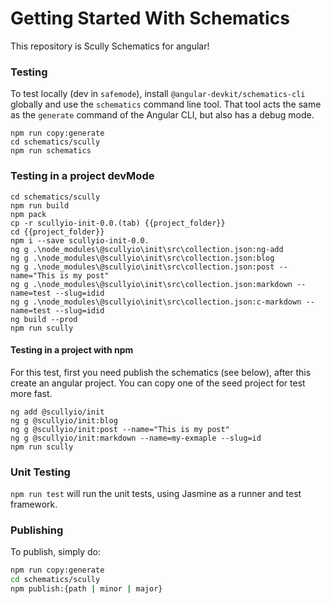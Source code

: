 # Getting Started With Schematics

This repository is Scully Schematics for angular!


### Testing

To test locally (dev in `safemode`), install `@angular-devkit/schematics-cli` globally and use the `schematics` command line tool. That tool acts the same as the `generate` command of the Angular CLI, but also has a debug mode.

```
npm run copy:generate
cd schematics/scully
npm run schematics
```

### Testing in a project devMode

```
cd schematics/scully
npm run build
npm pack
cp -r scullyio-init-0.0.(tab) {{project_folder}}
cd {{project_folder}}
npm i --save scullyio-init-0.0.
ng g .\node_modules\@scullyio\init\src\collection.json:ng-add
ng g .\node_modules\@scullyio\init\src\collection.json:blog
ng g .\node_modules\@scullyio\init\src\collection.json:post --name="This is my post"
ng g .\node_modules\@scullyio\init\src\collection.json:markdown --name=test --slug=idid
ng g .\node_modules\@scullyio\init\src\collection.json:c-markdown --name=test --slug=idid
ng build --prod
npm run scully
```

#### Testing in a project with npm 
For this test, first you need publish the schematics (see below), after this create an angular project.
You can copy one of the seed project for test more fast.
```
ng add @scullyio/init
ng g @scullyio/init:blog
ng g @scullyio/init:post --name="This is my post"
ng g @scullyio/init:markdown --name=my-exmaple --slug=id
npm run scully
```

### Unit Testing

`npm run test` will run the unit tests, using Jasmine as a runner and test framework.

### Publishing

To publish, simply do:

```bash
npm run copy:generate
cd schematics/scully
npm publish:{path | minor | major}
```
